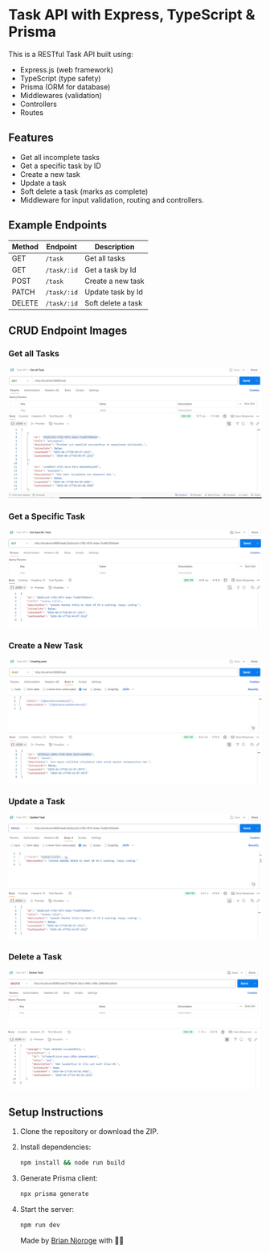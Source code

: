 # Task API with Express, TypeScript & Prisma

This is a RESTful Task API built using:

- Express.js (web framework)
- TypeScript (type safety)
- Prisma (ORM for database)
- Middlewares (validation)
- Controllers
- Routes

## Features

- Get all incomplete tasks
- Get a specific task by ID
- Create a new task
- Update a task
- Soft delete a task (marks as complete)
- Middleware for input validation, routing and controllers.

## Example Endpoints

| Method | Endpoint    | Description        |
| ------ | ----------- | ------------------ |
| GET    | `/task`     | Get all tasks      |
| GET    | `/task/:id` | Get a task by Id   |
| POST   | `/task`     | Create a new task  |
| PATCH  | `/task/:id` | Update task by Id  |
| DELETE | `/task/:id` | Soft delete a task |

## CRUD Endpoint Images

### Get all Tasks

![get all task img](./assets/get-all-task.PNG)

### Get a Specific Task

![get task by id img](./assets/get-specific-task-img.PNG)

### Create a New Task

![create new task img](./assets/create-post-img.PNG)

### Update a Task

![update a task by id img](./assets/update-task-img.PNG)

### Delete a Task

![deleted a task by id img](./assets/delete-task-img.PNG)

## Setup Instructions

1. Clone the repository or download the ZIP.

2. Install dependencies:

   ```bash
   npm install && node run build
   ```

3. Generate Prisma client:

   ```bash
   npx prisma generate
   ```

4. Start the server:

   ```bash
   npm run dev
   ```

   Made by [Brian Njoroge](https://github.com/briannjoroge/task_api_ts) with 💓💫

